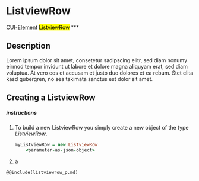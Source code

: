 # ListviewRow
<span class="inheritance">
<a href="#Documentation/core/element">CUI-Element</a>
<a class="inheritance" href="#Documentation/elements/listview/listviewrow"><mark>ListviewRow</mark></a>
</span>
***

## Description
Lorem ipsum dolor sit amet, consetetur sadipscing elitr, sed diam nonumy eirmod tempor invidunt ut labore et dolore magna aliquyam erat, sed diam voluptua. At vero eos et accusam et justo duo dolores et ea rebum. Stet clita kasd gubergren, no sea takimata sanctus est  dolor sit amet.

## Creating a ListviewRow

##### instructions

1. To build a new ListviewRow you simply create a new object of the type *ListviewRow*.
	```coffeescript
	myListviewRow = new ListviewRow
		<parameter-as-json-object>
	```
2. 
	a


```div-parameter
@@include(listviewrow_p.md)
```